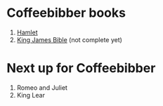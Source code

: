 



# Coffeebibber books

1. [Hamlet](http://coffeebibber/macbeth)
2. [King James Bible](http://coffeebibber/bible) (not complete yet)

# Next up for Coffeebibber

1. Romeo and Juliet
2. King Lear

